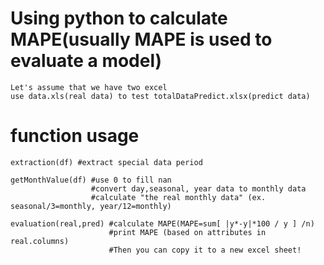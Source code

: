 # Using python to calculate MAPE(usually MAPE is used to evaluate a model)
    Let's assume that we have two excel 
    use data.xls(real data) to test totalDataPredict.xlsx(predict data) 
    
# function usage
    extraction(df) #extract special data period
    
    getMonthValue(df) #use 0 to fill nan
                      #convert day,seasonal, year data to monthly data
                      #calculate "the real monthly data" (ex. seasonal/3=monthly, year/12=monthly)
    
    evaluation(real,pred) #calculate MAPE(MAPE=sum[ |y*-y|*100 / y ] /n)
                          #print MAPE (based on attributes in real.columns)
                          #Then you can copy it to a new excel sheet!

